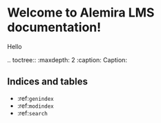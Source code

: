 # Welcome to Alemira LMS documentation!

Hello

.. toctree::
   :maxdepth: 2
   :caption: Caption:

## Indices and tables

* :ref:`genindex`
* :ref:`modindex`
* :ref:`search`
